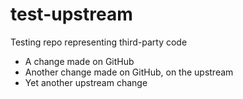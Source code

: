 # test-upstream
Testing repo representing third-party code

* A change made on GitHub
* Another change made on GitHub, on the upstream
* Yet another upstream change
